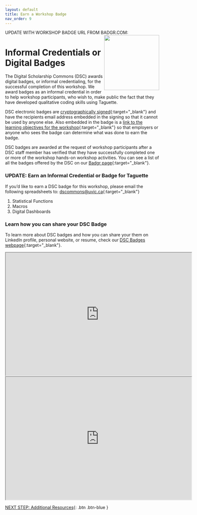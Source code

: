 ```yaml
---
layout: default
title: Earn a Workshop Badge
nav_order: 9
---
```

UPDATE WITH WORKSHOP BADGE URL FROM BADGR.COM: <img src="https://api.badgr.io/public/badges/VniblBxHTduaHgNkPtAVfQ/image" style="float:right;width:180px;"> 

# Informal Credentials or Digital Badges

The Digital Scholarship Commons (DSC) awards digital badges, or informal credentialing, for the successful completion of this workshop. We award badges as an informal credential in order to help workshop participants, who wish to, make public the fact that they have developed qualitative coding skills using Taguette. 

DSC electronic badges are [cryptographically signed](https://badgecheck.io/){:target="_blank"} and have the recipients email address embedded in the signing so that it cannot be used by anyone else. Also embedded in the badge is a [link to the learning objectives for the workshop](https://badgr.com/backpack/badges/607767abb78d4c65fc8f1676){:target="_blank"} so that employers or anyone who sees the badge can determine what was done to earn the badge. 

DSC badges are awarded at the request of workshop participants after a DSC staff member has verified that they have successfully completed one or more of the workshop hands-on workshop activities. You can see a list of all the badges offered by the DSC on our [Badgr page](https://badgr.com/public/issuers/HI5nEIsFQKiFDSGJWrYNxQ/badges){:target="_blank"}.

### UPDATE: Earn an Informal Credential or Badge for Taguette

If you’d like to earn a DSC badge for this workshop, please email the following spreadsheets to: [dscommons@uvic.ca](mailto:dscommons@uvic.ca){:target="_blank"}
1. Statistical Functions
2. Macros
3.  Digital Dashboards

### Learn how you can share your DSC Badge
To learn more about DSC badges and how you can share your them on LinkedIn profile, personal website, or resume, check our [DSC Badges webpage](https://onlineacademiccommunity.uvic.ca/dsc/badges/){:target="_blank"}.

<iframe src="https://videod2l.uvic.ca/browseandembed/index/media-redirect/entryid/0_muzul7dz/showDescription/false/showTitle/false/showTags/false/showDuration/false/showOwner/false/showUploadDate/false/playerSize/608x402/playerSkin/23451294/thumbEmbed//autoPlay//startTime//endTime/" title="Topic 1 - Why is Multimedia and Online Learning Important? (09:10)" allowfullscreen="" allow="microphone *; camera *; autoplay *" height="402" width="608"></iframe>

<iframe src="https://bright.uvic.ca/d2l/common/dialogs/quickLink/quickLink.d2l?ou=56526&amp;type=lti&amp;rCode=AD682DD6-F917-4E4A-BECB-6C0E2C3264E7-605623" title="Topic 1 - Why is Multimedia and Online Learning Important? (09:10)" allowfullscreen="" allow="microphone *; camera *; autoplay *" height="402" width="608"></iframe>

[NEXT STEP: Additional Resources](additional-resources.html){: .btn .btn-blue }
